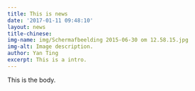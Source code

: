 ```yaml
---
title: This is news
date: '2017-01-11 09:48:10'
layout: news
title-chinese: 
img-name: img/Schermafbeelding 2015-06-30 om 12.58.15.jpg
img-alt: Image description.
author: Yan Ting
excerpt: This is a intro.
---
```

This is the body.
